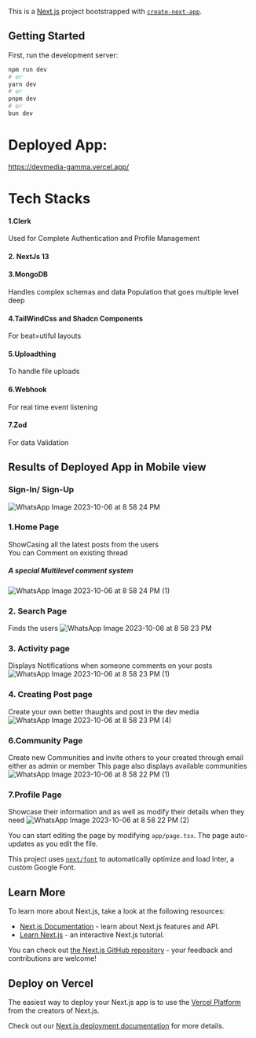 This is a [Next.js](https://nextjs.org/) project bootstrapped with [`create-next-app`](https://github.com/vercel/next.js/tree/canary/packages/create-next-app).

## Getting Started

First, run the development server:

```bash
npm run dev
# or
yarn dev
# or
pnpm dev
# or
bun dev
```

# Deployed App:
https://devmedia-gamma.vercel.app/

# Tech Stacks
#### 1.Clerk
Used for Complete Authentication and Profile Management
#### 2. NextJs 13
#### 3.MongoDB
Handles complex schemas and data Population that goes multiple level deep
#### 4.TailWindCss and Shadcn Components
For beat=utiful layouts
#### 5.Uploadthing
To handle file uploads
#### 6.Webhook
For real time event listening
#### 7.Zod
For data Validation

## Results of Deployed App in Mobile view

### Sign-In/ Sign-Up
![WhatsApp Image 2023-10-06 at 8 58 24 PM](https://github.com/Naveen3251/devmedia/assets/114800360/fb8852d0-7480-4c74-bf54-ba36e6c5d21c)

### 1.Home Page
ShowCasing all the latest posts from the users<br>
You can Comment on existing thread <br>
 ##### A special Multilevel comment system
![WhatsApp Image 2023-10-06 at 8 58 24 PM (1)](https://github.com/Naveen3251/devmedia/assets/114800360/a2bc9cf6-0453-487a-b23d-94a2efe5e419)

### 2. Search Page
Finds the users
![WhatsApp Image 2023-10-06 at 8 58 23 PM](https://github.com/Naveen3251/devmedia/assets/114800360/4f7df9ab-e832-4578-8676-501c7eac39a6)

### 3. Activity page
Displays Notifications when someone comments on your posts
![WhatsApp Image 2023-10-06 at 8 58 23 PM (1)](https://github.com/Naveen3251/devmedia/assets/114800360/f5852a04-d710-469a-9352-c3fccec47f61)

### 4. Creating Post page
Create your own better thaughts and post in the dev media
![WhatsApp Image 2023-10-06 at 8 58 23 PM (4)](https://github.com/Naveen3251/devmedia/assets/114800360/71711dbc-7899-445c-9c7a-ef061468d2b9)

### 6.Community Page
Create new Communities and invite others to your created through email either as admin or member
This page also displays available communities
![WhatsApp Image 2023-10-06 at 8 58 22 PM (1)](https://github.com/Naveen3251/devmedia/assets/114800360/5f159a55-3f5d-4d22-abb2-21024f7aafa7)

### 7.Profile Page
Showcase their information and as well as modify their details when they need
![WhatsApp Image 2023-10-06 at 8 58 22 PM (2)](https://github.com/Naveen3251/devmedia/assets/114800360/9b461cd6-5880-42b1-9c36-4fb4c5a5d858)


You can start editing the page by modifying `app/page.tsx`. The page auto-updates as you edit the file.


This project uses [`next/font`](https://nextjs.org/docs/basic-features/font-optimization) to automatically optimize and load Inter, a custom Google Font.

## Learn More

To learn more about Next.js, take a look at the following resources:

- [Next.js Documentation](https://nextjs.org/docs) - learn about Next.js features and API.
- [Learn Next.js](https://nextjs.org/learn) - an interactive Next.js tutorial.

You can check out [the Next.js GitHub repository](https://github.com/vercel/next.js/) - your feedback and contributions are welcome!

## Deploy on Vercel

The easiest way to deploy your Next.js app is to use the [Vercel Platform](https://vercel.com/new?utm_medium=default-template&filter=next.js&utm_source=create-next-app&utm_campaign=create-next-app-readme) from the creators of Next.js.

Check out our [Next.js deployment documentation](https://nextjs.org/docs/deployment) for more details.
